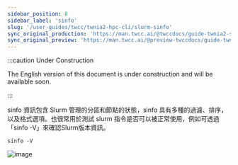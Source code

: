 ```yaml
---
sidebar_position: 8
sidebar_label: 'sinfo'
slug: '/user-guides/twcc/twnia2-hpc-cli/slurm-sinfo'
sync_original_production: 'https://man.twcc.ai/@twccdocs/guide-twnia2-sinfo-zh' 
sync_original_preview: 'https://man.twcc.ai/@preview-twccdocs/guide-twnia2-sinfo-zh'
---
```


:::caution Under Construction

The English version of this document is under construction and will be available soon.

:::

sinfo 資訊包含 Slurm 管理的分區和節點的狀態，sinfo 具有多種的過濾、排序，以及格式選項。也很常用於測試 slurm 指令是否可以被正常使用，例如可透過「sinfo -V」來確認Slurm版本資訊。


```
sinfo -V
```
![image](https://user-images.githubusercontent.com/109254397/184575254-59ddc46d-a8f2-4a71-894f-d0921963049c.png)

